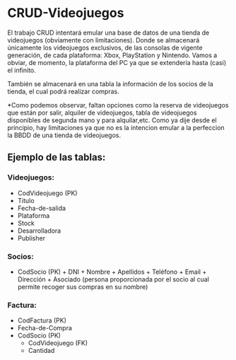 # CRUD-Videojuegos

El trabajo CRUD intentará emular una base de datos de una tienda de videojuegos (obviamente con limitaciones). Donde se almacenará únicamente los videojuegos exclusivos, de las consolas de vigente generación, de cada plataforma: Xbox, PlayStation y Nintendo. Vamos a obviar, de momento, la plataforma del PC ya que se extendería hasta (casi) el infinito.

También se almacenará en una tabla la información de los socios de la tienda, el cual podrá realizar compras.

*Como podemos observar, faltan opciones como la reserva de videojuegos que están por salir, alquiler de videojuegos, tabla de videojuegos disponibles de segunda mano y para alquilar,etc. Como ya dije desde el principio, hay limitaciones ya que no es la intencion emular a la perfeccion la BBDD de una tienda de videojuegos.


## Ejemplo de las tablas:

### Videojuegos:
+ CodVideojuego (PK)
+ Titulo
+ Fecha-de-salida
+ Plataforma
+ Stock
+ Desarrolladora
+ Publisher
    
    
### Socios:
   + CodSocio (PK)
    + DNI
    + Nombre
    + Apellidos
    + Teléfono
    + Email
    + Dirección
    + Asociado (persona proporcionada por el socio al cual permite recoger sus compras en su nombre)
    
### Factura:
  + CodFactura (PK)
+ Fecha-de-Compra
+ CodSocio (PK)
  + CodVideojuego (FK)
  + Cantidad
